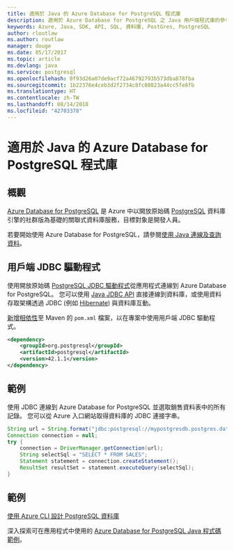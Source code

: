 ```yaml
---
title: 適用於 Java 的 Azure Database for PostgreSQL 程式庫
description: 適用於 Azure Database for PostgreSQL 之 Java 用戶端程式庫的參考文件
keywords: Azure, Java, SDK, API, SQL, 資料庫, PostGres, PostgreSQL
author: rloutlaw
ms.author: routlaw
manager: douge
ms.date: 05/17/2017
ms.topic: article
ms.devlang: java
ms.service: postgresql
ms.openlocfilehash: 0f93d26a07de9acf72a46792793b573dba878fba
ms.sourcegitcommit: 1b22376e4ceb3d2f2734c8fc80823a44cc5fe8fb
ms.translationtype: HT
ms.contentlocale: zh-TW
ms.lasthandoff: 08/14/2018
ms.locfileid: "42703378"
---
```

# <a name="azure-database-for-postgresql-libraries-for-java"></a>適用於 Java 的 Azure Database for PostgreSQL 程式庫

## <a name="overview"></a>概觀

[Azure Database for PostgreSQL](/azure/sql-database/sql-database-technical-overview) 是 Azure 中以開放原始碼 [PostgreSQL](https://www.postgresql.org/) 資料庫引擎的社群版為基礎的關聯式資料庫服務，目標對象是開發人員。

若要開始使用 Azure Database for PostgreSQL，請參閱[使用 Java 連線及查詢資料](/azure/postgresql/connect-java)。

## <a name="client-jdbc-driver"></a>用戶端 JDBC 驅動程式

使用開放原始碼 [PostgreSQL JDBC 驅動程式](https://jdbc.postgresql.org/)從應用程式連線到 Azure Database for PostgreSQL。 您可以使用 [Java JDBC API](https://docs.oracle.com/javase/8/docs/technotes/guides/jdbc/) 直接連線到資料庫，或使用資料存取架構透過 JDBC (例如 [Hibernate](http://hibernate.org/)) 與資料庫互動。

[新增相依性](https://maven.apache.org/guides/getting-started/index.html#How_do_I_use_external_dependencies)至 Maven 的 `pom.xml` 檔案，以在專案中使用用戶端 JDBC 驅動程式。  

```XML
<dependency>
    <groupId>org.postgresql</groupId>
    <artifactId>postgresql</artifactId>
    <version>42.1.1</version>
</dependency>
```   

## <a name="example"></a>範例

使用 JDBC 連線到 Azure Database for PostgreSQL 並選取銷售資料表中的所有記錄。 您可以從 Azure 入口網站取得資料庫的 JDBC 連接字串。

```java
String url = String.format("jdbc:postgresql://mypostgresdb.postgres.database.azure.com:5432/mydb?user=frank@mypostgresdb&password=AbCdEfGhIjK&ssl=true");
Connection connection = null;
try {
    connection = DriverManager.getConnection(url);
    String selectSql = "SELECT * FROM SALES";
    Statement statement = connection.createStatement();
    ResultSet resultSet = statement.executeQuery(selectSql);
}
```

## <a name="samples"></a>範例

[使用 Azure CLI 設計 PostgreSQL 資料庫](https://docs.microsoft.com/azure/postgresql/tutorial-design-database-using-azure-cli) 

深入探索可在應用程式中使用的 [Azure Database for PostgreSQL Java 程式碼範例](https://azure.microsoft.com/resources/samples/?platform=java&term=postgres)。

